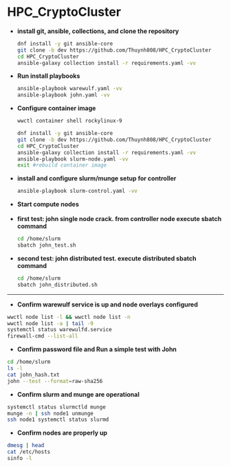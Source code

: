 # HPC_CryptoCluster


- **install git, ansible, collections, and clone the repository**
  ```bash
  dnf install -y git ansible-core
  git clone -b dev https://github.com/Thuynh808/HPC_CryptoCluster
  cd HPC_CryptoCluster
  ansible-galaxy collection install -r requirements.yaml -vv
  ```
- **Run install playbooks**
  ```bash
  ansible-playbook warewulf.yaml -vv
  ansible-playbook john.yaml -vv
  ```
- **Configure container image**
  ```bash
  wwctl container shell rockylinux-9
  ```
  ```bash
  dnf install -y git ansible-core
  git clone -b dev https://github.com/Thuynh808/HPC_CryptoCluster
  cd HPC_CryptoCluster
  ansible-galaxy collection install -r requirements.yaml -vv
  ansible-playbook slurm-node.yaml -vv
  exit #rebuild container image
  ```
- **install and configure slurm/munge setup for controller**
  ```bash
  ansible-playbook slurm-control.yaml -vv
  ```
- **Start compute nodes**
  <br><br>
- **first test: john single node crack. from controller node execute sbatch command**
  ```bash
  cd /home/slurm
  sbatch john_test.sh
  ```
- **second test: john distributed test.  execute distributed sbatch command**
  ```bash
  cd /home/slurm
  sbatch john_distributed.sh
  ```




















---

- **Confirm warewulf service is up and node overlays configured**
```bash
wwctl node list -l && wwctl node list -n
wwctl node list -a | tail -9
systemctl status warewulfd.service
firewall-cmd --list-all
```

- **Confirm password file and Run a simple test with John**
```bash
cd /home/slurm
ls -l
cat john_hash.txt
john --test --format=raw-sha256
```

- **Confirm slurm and munge are operational**
```bash
systemctl status slurmctld munge
munge -n | ssh node1 unmunge
ssh node1 systemctl status slurmd
```

- **Confirm nodes are properly up**
```bash
dmesg | head
cat /etc/hosts
sinfo -l
```
